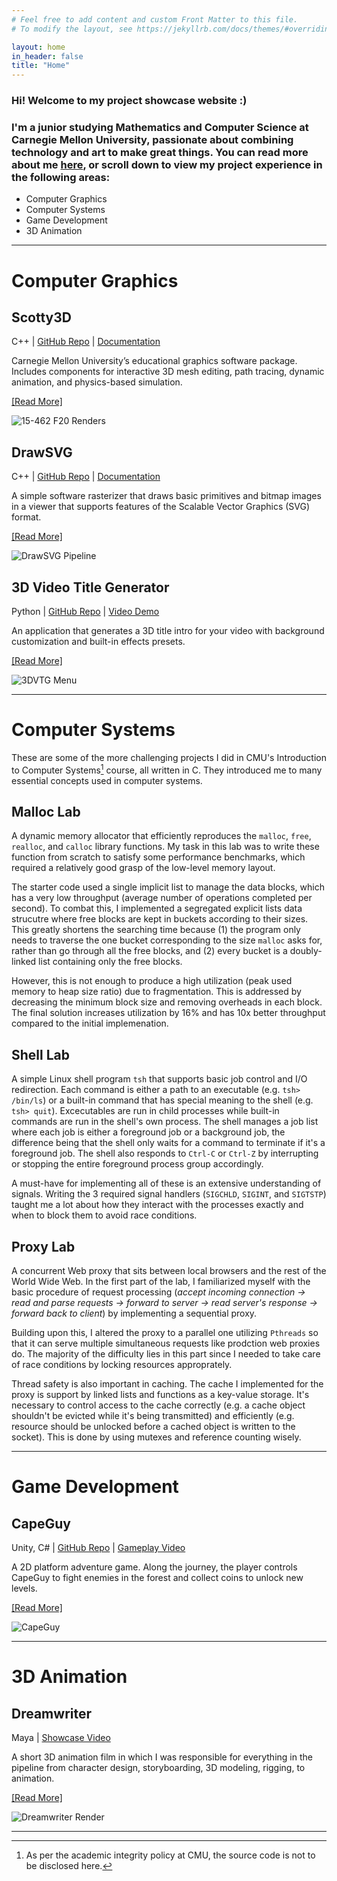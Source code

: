 ```yaml
---
# Feel free to add content and custom Front Matter to this file.
# To modify the layout, see https://jekyllrb.com/docs/themes/#overriding-theme-defaults

layout: home
in_header: false
title: "Home"
---
```


### Hi! Welcome to my project showcase website :)
### I'm a junior studying Mathematics and Computer Science at Carnegie Mellon University, passionate about combining technology and art to make great things. You can read more about me [here](about.markdown), or scroll down to view my project experience in the following areas:
- Computer Graphics
- Computer Systems
- Game Development
- 3D Animation

---
# **Computer Graphics**
## Scotty3D
C++ | [GitHub Repo](https://github.com/CMU-Graphics/Scotty3D) | [Documentation](https://cmu-graphics.github.io/Scotty3D-docs/)

Carnegie Mellon University’s educational graphics software package. Includes components for interactive 3D mesh editing, path tracing, dynamic animation, and physics-based simulation.

[[Read More]](projects/Scotty3D.md)

![15-462 F20 Renders](media/scotty3d/scotty3d-001.png)

## DrawSVG
C++ | [GitHub Repo](https://github.com/CMU-Graphics/DrawSVG) | [Documentation](https://github.com/CMU-Graphics/DrawSVG/blob/master/README.md)

A simple software rasterizer that draws basic primitives and bitmap images in a viewer that supports features of the Scalable Vector Graphics (SVG) format.

[[Read More]](projects/DrawSVG.md)

![DrawSVG Pipeline](media/drawsvg/DrawSVG-001.png)

## 3D Video Title Generator
Python | [GitHub Repo](https://github.com/fakeveliu/3D-Video-Title-Generator) | [Video Demo](https://www.youtube.com/watch?v=_HKwtrwD1u4)

An application that generates a 3D title intro for your video with background customization and built-in effects presets.

[[Read More]](projects/3D-Video-Title-Generator.md)

![3DVTG Menu](media/3d-video-title-generator/3DVTG-001.jpg)

---

# **Computer Systems**
These are some of the more challenging projects I did in CMU's Introduction to Computer Systems[^1] course, all written in C. They introduced me to many essential concepts used in computer systems.

## Malloc Lab
A dynamic memory allocator that efficiently reproduces the `malloc`, `free`, `realloc`, and `calloc` library functions. My task in this lab was to write these function from scratch to satisfy some performance benchmarks, which required a relatively good grasp of the low-level memory layout. 

The starter code used a single implicit list to manage the data blocks, which has a very low throughput (average number of operations completed per second). To combat this, I implemented a segregated explicit lists data strucutre where free blocks are kept in buckets according to their sizes. This greatly shortens the searching time because (1) the program only needs to traverse the one bucket corresponding to the size `malloc` asks for, rather than go through all the free blocks, and (2) every bucket is a doubly-linked list containing only the free blocks.

However, this is not enough to produce a high utilization (peak used memory to heap size ratio) due to fragmentation. This is addressed by decreasing the minimum block size and removing overheads in each block. The final solution increases utilization by 16% and has 10x better throughput compared to the initial implemenation.

## Shell Lab
A simple Linux shell program `tsh` that supports basic job control and I/O redirection. Each command is either a path to an executable (e.g. `tsh> /bin/ls`) or a built-in command that has special meaning to the shell (e.g. `tsh> quit`). Excecutables are run in child processes while built-in commands are run in the shell's own process. The shell manages a job list where each job is either a foreground job or a background job, the difference being that the shell only waits for a command to terminate if it's a foreground job. The shell also responds to `Ctrl-C` or `Ctrl-Z` by interrupting or stopping the entire foreground process group accordingly.

A must-have for implementing all of these is an extensive understanding of signals. Writing the 3 required signal handlers (`SIGCHLD`, `SIGINT`, and `SIGTSTP`) taught me a lot about how they interact with the processes exactly and when to block them to avoid race conditions.
## Proxy Lab
A concurrent Web proxy that sits between local browsers and the rest of the World Wide Web. In the first part of the lab, I familiarized myself with the basic procedure of request processing (*accept incoming connection -> read and parse requests -> forward to server -> read server's response -> forward back to client*) by implementing a sequential proxy.

Building upon this, I altered the proxy to a parallel one utilizing `Pthreads` so that it can serve multiple simultaneous requests like prodction web proxies do. The majority of the difficulty lies in this part since I needed to take care of race conditions by locking resources approprately.

Thread safety is also important in caching. The cache I implemented for the proxy is support by linked lists and functions as a key-value storage. It's necessary to control access to the cache correctly (e.g. a cache object shouldn't be evicted while it's being transmitted) and efficiently (e.g. resource should be unlocked before a cached object is written to the socket). This is done by using mutexes and reference counting wisely.

[^1]: As per the academic integrity policy at CMU, the source code is not to be disclosed here.

---

# **Game Development**
## CapeGuy
Unity, C# | [GitHub Repo](https://github.com/fakeveliu/CapeGuy) | [Gameplay Video](https://www.youtube.com/watch?v=tRJ_BaRIuRc)

A 2D platform adventure game. Along the journey, the player controls CapeGuy to fight enemies in the forest and collect coins to unlock new levels.

[[Read More]](projects/CapeGuy.md)

![CapeGuy](media/capeguy/capeguy-001.png)

---

# **3D Animation**
## Dreamwriter
Maya | [Showcase Video](https://www.youtube.com/watch?v=1fceOg6SGZs)

A short 3D animation film in which I was responsible for everything in the pipeline from character design, storyboarding, 3D modeling, rigging, to animation.

[[Read More]](projects/Dreamwriter.md)

![Dreamwriter Render](media/dreamwriter/dreamwriter-001.jpeg)

---